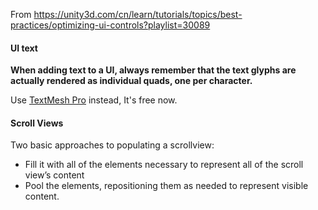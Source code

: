 

From https://unity3d.com/cn/learn/tutorials/topics/best-practices/optimizing-ui-controls?playlist=30089

#### UI text
**When adding text to a UI, always remember that the text glyphs are actually rendered as individual quads, one per character.**

Use [TextMesh Pro](https://www.assetstore.unity3d.com/en/#!/content/84126) instead, It's free now.

#### Scroll Views

Two basic approaches to populating a scrollview:
- Fill it with all of the elements necessary to represent all of the scroll view’s content
- Pool the elements, repositioning them as needed to represent visible content.
